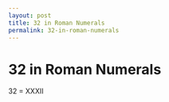 ```yaml
---
layout: post
title: 32 in Roman Numerals
permalink: 32-in-roman-numerals
---
```


# 32 in Roman Numerals

32 = XXXII
